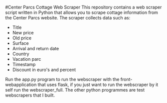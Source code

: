 #Center Parcs Cottage Web Scraper
This repository contains a web scraper script written in Python that allows you to scrape cottage information from the Center Parcs website. The scraper collects data such as: 
- Title
- New price
- Old price
- Surface
- Arrival and return date
- Country
- Vacation parc
- Timestamp
- Discount in euro's and percent

Run the app.py program to run the webscraper with the front-webapplication that uses flask, if you just want to run the webscraper by it self run the webscraper_full.
The other python programmes are test webscrapers that I built.
